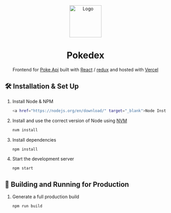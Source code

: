 <div align="center">
  <img alt="Logo" src="https://user-images.githubusercontent.com/11186378/87845013-cfa3bd00-c8e2-11ea-8e17-d95bdf104eda.png" width="100" />
</div>
<h1 align="center">
  Pokedex
</h1>
<p align="center">
  Frontend for  <a href="https://pokeapi.co/" target="_blank">Poke Api</a> built with <a href="https://reactjs.org/" target="_blank">React</a> / <a href="https://redux.js.org/" target="_blank">redux</a> and hosted with <a href="http://vercel.com/" target="_blank">Vercel</a>
</p>

## 🛠 Installation & Set Up

1. Install Node & NPM

   ```sh
   <a href="https://nodejs.org/en/download/" target="_blank">Node Installation</a>
   ```

2. Install and use the correct version of Node using [NVM](https://github.com/nvm-sh/nvm)

   ```sh
   nvm install
   ```

3. Install dependencies

   ```sh
   npm install
   ```

4. Start the development server

   ```sh
   npm start
   ```

## 🚀 Building and Running for Production

1. Generate a full production build

   ```sh
   npm run build
   ```
